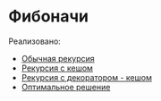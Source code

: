 Фибоначи
===========================================
Реализовано:
* [Обычная рекурсия](Python-my-works-/basic_algorithm/Fibonacci/recursion.py)
* [Рекурсия с кешом](https://github.com/dmitrii1991/Python-my-works-/blob/master/basic_algorithm/Fibonacci/mod_recursion.py)
* [Рекурсия с декоратором - кешом](https://github.com/dmitrii1991/Python-my-works-/blob/master/basic_algorithm/Fibonacci/recursuon_decor.py)
* [Оптимальное решение](https://github.com/dmitrii1991/Python-my-works-/blob/master/basic_algorithm/Fibonacci/optimal.py)
